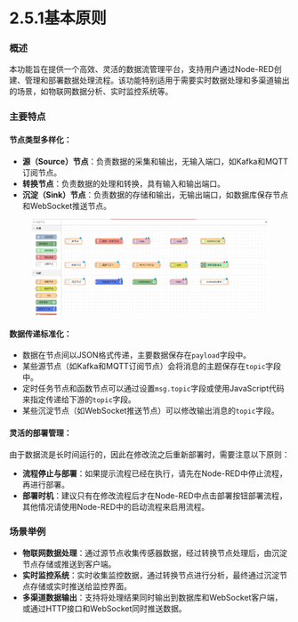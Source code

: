 # 2.5.1基本原则

### 概述

本功能旨在提供一个高效、灵活的数据流管理平台，支持用户通过Node-RED创建、管理和部署数据处理流程。该功能特别适用于需要实时数据处理和多渠道输出的场景，如物联网数据分析、实时监控系统等。

### **主要特点**

#### **节点类型多样化：**

* **源（Source）节点**：负责数据的采集和输出，无输入端口，如Kafka和MQTT订阅节点。
* **转换节点**：负责数据的处理和转换，具有输入和输出端口。
* **沉淀（Sink）节点**：负责数据的存储和输出，无输出端口，如数据库保存节点和WebSocket推送节点。

<figure><img src=".gitbook/assets/节点示例.png" alt=""><figcaption></figcaption></figure>

#### **数据传递标准化：**

* 数据在节点间以JSON格式传递，主要数据保存在`payload`字段中。
* 某些源节点（如Kafka和MQTT订阅节点）会将消息的主题保存在`topic`字段中。
* 定时任务节点和函数节点可以通过设置`msg.topic`字段或使用JavaScript代码来指定传递给下游的`topic`字段。
* 某些沉淀节点（如WebSocket推送节点）可以修改输出消息的`topic`字段。

#### **灵活的部署管理：**

由于数据流是长时间运行的，因此在修改流之后重新部署时，需要注意以下原则：

* **流程停止与部署**：如果提示流程已经在执行，请先在Node-RED中停止流程，再进行部署。
* **部署时机**：建议只有在修改流程后才在Node-RED中点击部署按钮部署流程，其他情况请使用Node-RED中的启动流程来启用流程。

### **场景举例**

* **物联网数据处理**：通过源节点收集传感器数据，经过转换节点处理后，由沉淀节点存储或推送到客户端。
* **实时监控系统**：实时收集监控数据，通过转换节点进行分析，最终通过沉淀节点存储或实时推送给监控界面。
* **多渠道数据输出**：支持将处理结果同时输出到数据库和WebSocket客户端，或通过HTTP接口和WebSocket同时推送数据。
